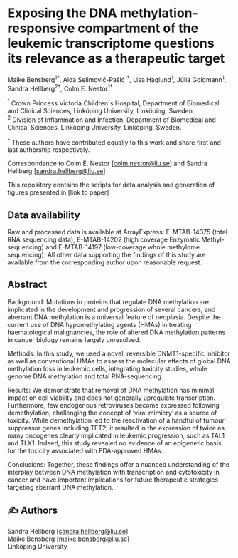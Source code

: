 # Exposing the DNA methylation-responsive compartment of the leukemic transcriptome questions its relevance as a therapeutic target

Maike Bensberg<sup>1†</sup>, Aida Selimović-Pašić<sup>1†</sup>, Lisa Haglund<sup>1</sup>, Júlia Goldmann<sup>1</sup>, Sandra Hellberg<sup>2†</sup>, Colm E. Nestor<sup>1†</sup>


<sup>1</sup> Crown Princess Victoria Children´s Hospital, Department of Biomedical and Clinical Sciences, Linköping University, Linköping, Sweden.<br />
<sup>2</sup> Division of Inflammation and Infection, Department of Biomedical and Clinical Sciences, Linköping University, Linköping, Sweden.<br />

<sup>†</sup> These authors have contributed equally to this work and share first and last authorship respectively. 

Correspondance to Colm E. Nestor [colm.nestor@liu.se] and Sandra Hellberg [sandra.hellberg@liu.se]

This repository contains the scripts for data analysis and generation of figures presented in [link to paper]

## Data availability

Raw and processed data is available at ArrayExpress: E-MTAB-14375 (total RNA sequencing data), E-MTAB-14202 (high coverage Enzymatic Methyl-sequencing) and E-MTAB-14197 (low-coverage whole methylome sequencing). All other data supporting the findings of this study are available from the corresponding author upon reasonable request.

## Abstract
Background: Mutations in proteins that regulate DNA methylation are implicated in the development and progression of several cancers, and aberrant DNA methylation is a universal feature of neoplasia. Despite the current use of DNA hypomethylating agents (HMAs) in treating haematological malignancies, the role of altered DNA methylation patterns in cancer biology remains largely unresolved. 

Methods: In this study, we used a novel, reversible DNMT1-specific inhibitor as well as conventional HMAs to assess the molecular effects of global DNA methylation loss in leukemic cells, integrating toxicity studies, whole genome DNA methylation and total RNA-sequencing.

Results: We demonstrate that removal of DNA methylation has minimal impact on cell viability and does not generally upregulate transcription. Furthermore, few endogenous retroviruses become expressed following demethylation, challenging the concept of ‘viral mimicry’ as a source of toxicity. While demethylation led to the reactivation of a handful of tumour suppressor genes including TET2, it resulted in the expression of twice as many oncogenes clearly implicated in leukemic progression, such as TAL1 and TLX1. Indeed, this study revealed no evidence of an epigenetic basis for the toxicity associated with FDA-approved HMAs. 

Conclusions: Together, these findings offer a nuanced understanding of the interplay between DNA methylation with transcription and cytotoxicity in cancer and have important implications for future therapeutic strategies targeting aberrant DNA methylation.

## :writing_hand: Authors

Sandra Hellberg [sandra.hellberg@liu.se] <br />
Maike Bensberg [maike.bensberg@liu.se] <br />
Linköping University


